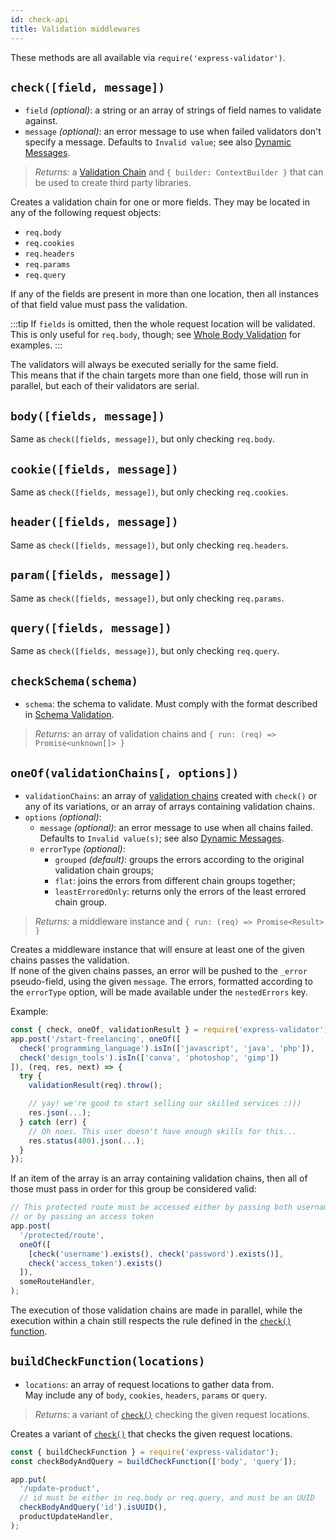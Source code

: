 ```yaml
---
id: check-api
title: Validation middlewares
---
```


These methods are all available via `require('express-validator')`.

## `check([field, message])`

- `field` _(optional)_: a string or an array of strings of field names to validate against.
- `message` _(optional)_: an error message to use when failed validators don't specify a message. Defaults to `Invalid value`; see also [Dynamic Messages](feature-error-messages.md#dynamic-messages).

> _Returns:_ a [Validation Chain](api-validation-chain.md) and `{ builder: ContextBuilder }` that can be used to create third party libraries.

Creates a validation chain for one or more fields. They may be located in any of the following request objects:

- `req.body`
- `req.cookies`
- `req.headers`
- `req.params`
- `req.query`

If any of the fields are present in more than one location, then all instances of that field value must pass the validation.

:::tip
If `fields` is omitted, then the whole request location will be validated.
This is only useful for `req.body`, though; see [Whole Body Validation](feature-whole-body-validation.md) for examples.
:::

The validators will always be executed serially for the same field.  
This means that if the chain targets more than one field, those will run in parallel, but each of their validators are serial.

## `body([fields, message])`

Same as `check([fields, message])`, but only checking `req.body`.

## `cookie([fields, message])`

Same as `check([fields, message])`, but only checking `req.cookies`.

## `header([fields, message])`

Same as `check([fields, message])`, but only checking `req.headers`.

## `param([fields, message])`

Same as `check([fields, message])`, but only checking `req.params`.

## `query([fields, message])`

Same as `check([fields, message])`, but only checking `req.query`.

## `checkSchema(schema)`

- `schema`: the schema to validate. Must comply with the format described in [Schema Validation](feature-schema-validation.md).

> _Returns:_ an array of validation chains and `{ run: (req) => Promise<unknown[]> }`

## `oneOf(validationChains[, options])`

- `validationChains`: an array of [validation chains](api-validation-chain.md) created with `check()` or any of its variations,
  or an array of arrays containing validation chains.
- `options` _(optional)_:
  - `message` _(optional)_: an error message to use when all chains failed. Defaults to `Invalid value(s)`; see also [Dynamic Messages](feature-error-messages.md#dynamic-messages).
  - `errorType` _(optional)_:
    - `grouped` _(default)_: groups the errors according to the original validation chain groups;
    - `flat`: joins the errors from different chain groups together;
    - `leastErroredOnly`: returns only the errors of the least errored chain group.

> _Returns:_ a middleware instance and `{ run: (req) => Promise<Result> }`

Creates a middleware instance that will ensure at least one of the given chains passes the validation.  
If none of the given chains passes, an error will be pushed to the `_error` pseudo-field,
using the given `message`. The errors, formatted according to the `errorType` option, will be made available under the `nestedErrors` key.

Example:

```js
const { check, oneOf, validationResult } = require('express-validator');
app.post('/start-freelancing', oneOf([
  check('programming_language').isIn(['javascript', 'java', 'php']),
  check('design_tools').isIn(['canva', 'photoshop', 'gimp'])
]), (req, res, next) => {
  try {
    validationResult(req).throw();

    // yay! we're good to start selling our skilled services :)))
    res.json(...);
  } catch (err) {
    // Oh noes. This user doesn't have enough skills for this...
    res.status(400).json(...);
  }
});
```

If an item of the array is an array containing validation chains, then all of those must pass in order for this
group be considered valid:

<!-- prettier-ignore-start -->

```js
// This protected route must be accessed either by passing both username + password,
// or by passing an access token
app.post(
  '/protected/route',
  oneOf([
    [check('username').exists(), check('password').exists()],
    check('access_token').exists()
  ]),
  someRouteHandler,
);
```

<!-- prettier-ignore-end -->

The execution of those validation chains are made in parallel,
while the execution within a chain still respects the rule defined in the [`check()` function](#check-field-message).

## `buildCheckFunction(locations)`

- `locations`: an array of request locations to gather data from.  
   May include any of `body`, `cookies`, `headers`, `params` or `query`.

> _Returns:_ a variant of [`check()`](#check-field-message) checking the given request locations.

Creates a variant of [`check()`](#check-field-message) that checks the given request locations.

```js
const { buildCheckFunction } = require('express-validator');
const checkBodyAndQuery = buildCheckFunction(['body', 'query']);

app.put(
  '/update-product',
  // id must be either in req.body or req.query, and must be an UUID
  checkBodyAndQuery('id').isUUID(),
  productUpdateHandler,
);
```
